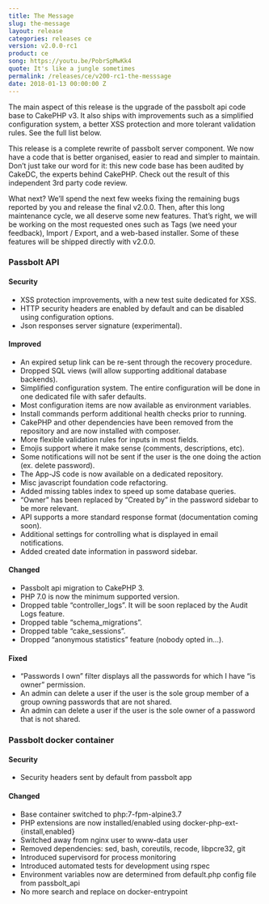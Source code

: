 ```yaml
---
title: The Message
slug: the-message
layout: release
categories: releases ce
version: v2.0.0-rc1
product: ce
song: https://youtu.be/PobrSpMwKk4
quote: It's like a jungle sometimes
permalink: /releases/ce/v200-rc1-the-messsage
date: 2018-01-13 00:00:00 Z
---
```


The main aspect of this release is the upgrade of the passbolt api code base to CakePHP v3. 
It also ships with improvements such as a simplified configuration system, a better XSS protection 
and more tolerant validation rules. See the full list below.

This release is a complete rewrite of passbolt server component. We now have a code that is better 
organised, easier to read and simpler to maintain. Don’t just take our word for it: this new code 
base has been audited by CakeDC, the experts behind CakePHP. Check out the result of this independent 
3rd party code review.

What next? We’ll spend the next few weeks fixing the remaining bugs reported by you and release the 
final v2.0.0. Then, after this long maintenance cycle, we all deserve some new features. That’s right, 
we will be working on the most requested ones such as Tags (we need your feedback), Import / Export, 
and a web-based installer. Some of these features will be shipped directly with v2.0.0.

### Passbolt API
#### Security
- XSS protection improvements, with a new test suite dedicated for XSS.
- HTTP security headers are enabled by default and can be disabled using configuration options.
- Json responses server signature (experimental).

#### Improved
- An expired setup link can be re-sent through the recovery procedure.
- Dropped SQL views (will allow supporting additional database backends).
- Simplified configuration system. The entire configuration will be done in one dedicated file with safer defaults.
- Most configuration items are now available as environment variables.
- Install commands perform additional health checks prior to running.
- CakePHP and other dependencies have been removed from the repository and are now installed with composer.
- More flexible validation rules for inputs in most fields.
- Emojis support where it make sense (comments, descriptions, etc).
- Some notifications will not be sent if the user is the one doing the action (ex. delete password).
- The App-JS code is now available on a dedicated repository.
- Misc javascript foundation code refactoring.
- Added missing tables index to speed up some database queries.
- “Owner” has been replaced by “Created by” in the password sidebar to be more relevant.
- API supports a more standard response format (documentation coming soon).
- Additional settings for controlling what is displayed in email notifications.
- Added created date information in password sidebar.

#### Changed
- Passbolt api migration to CakePHP 3.
- PHP 7.0 is now the minimum supported version.
- Dropped table “controller_logs”. It will be soon replaced by the Audit Logs feature.
- Dropped table “schema_migrations”.
- Dropped table “cake_sessions”.
- Dropped “anonymous statistics” feature (nobody opted in…).

#### Fixed
- “Passwords I own” filter displays all the passwords for which I have “is owner” permission.
- An admin can delete a user if the user is the sole group member of a group owning passwords that are not shared.
- An admin can delete a user if the user is the sole owner of a password that is not shared.

### Passbolt docker container
#### Security
- Security headers sent by default from passbolt app

#### Changed

- Base container switched to php:7-fpm-alpine3.7
- PHP extensions are now installed/enabled using docker-php-ext-{install,enabled}
- Switched away from nginx user to www-data user
- Removed dependencies: sed, bash, coreutils, recode, libpcre32, git
- Introduced supervisord for process monitoring
- Introduced automated tests for development using rspec
- Environment variables now are determined from default.php config file from passbolt_api
- No more search and replace on docker-entrypoint
